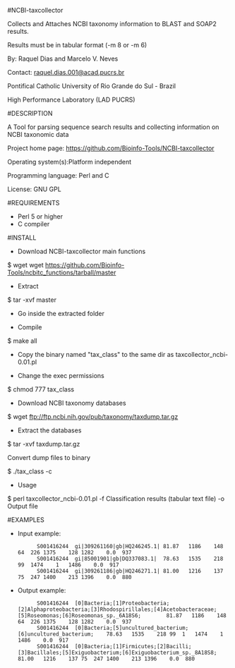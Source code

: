 #NCBI-taxcollector

Collects and Attaches NCBI taxonomy information to BLAST and SOAP2 results.

Results must be in tabular format (-m 8 or -m 6)

By: Raquel Dias and Marcelo V. Neves

Contact: raquel.dias.001@acad.pucrs.br

Pontifical Catholic University of Rio Grande do Sul - Brazil

High Performance Laboratory (LAD PUCRS)


#DESCRIPTION 

A Tool for parsing sequence search results and collecting information on NCBI taxonomic data

Project home page: https://github.com/Bioinfo-Tools/NCBI-taxcollector

Operating system(s):Platform independent

Programming language: Perl and C

License: GNU GPL


#REQUIREMENTS

- Perl 5 or higher
- C compiler


#INSTALL

- Download NCBI-taxcollector main functions

$ wget wget https://github.com/Bioinfo-Tools/ncbitc_functions/tarball/master

- Extract

$ tar -xvf master

- Go inside the extracted folder

- Compile

$ make all

- Copy the binary named "tax_class" to the same dir as taxcollector_ncbi-0.01.pl 

- Change the exec permissions

$ chmod 777 tax_class

- Download NCBI taxonomy databases

$ wget ftp://ftp.ncbi.nih.gov/pub/taxonomy/taxdump.tar.gz

- Extract the databases

$ tar -xvf taxdump.tar.gz

Convert dump files to binary

$ ./tax_class -c

- Usage

$ perl taxcollector_ncbi-0.01.pl -f Classification results (tabular text file) -o Output file


#EXAMPLES


- Input example:

            S001416244	gi|309261160|gb|HQ246245.1|	81.87	1186	148	64	226	1375	128	1282	0.0	 937
            S001416244	gi|85001901|gb|DQ337083.1|	78.63	1535	218	99	1474	1	1486	0.0	 917
            S001416244	gi|309261186|gb|HQ246271.1|	81.00	1216	137	75	247	1400	213	1396	0.0	 880


- Output example:

            S001416244	[0]Bacteria;[1]Proteobacteria;[2]Alphaproteobacteria;[3]Rhodospirillales;[4]Acetobacteraceae;[5]Roseomonas;[6]Roseomonas_sp._6A18S6;		81.87	1186	148	64	226	1375	128	1282	0.0	 937
            S001416244	[0]Bacteria;[5]uncultured_bacterium;[6]uncultured_bacterium;	78.63	1535	218	99	1	1474	1	1486	0.0	 917
            S001416244	[0]Bacteria;[1]Firmicutes;[2]Bacilli;[3]Bacillales;[5]Exiguobacterium;[6]Exiguobacterium_sp._8A18S8;		81.00	1216	137	75	247	1400	213	1396	0.0	 880

